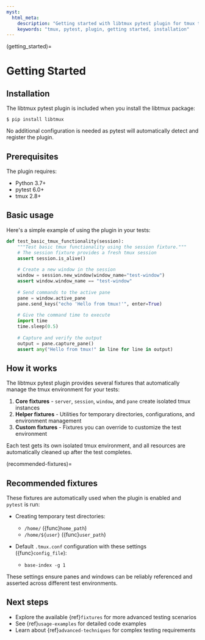 ```yaml
---
myst:
  html_meta:
    description: "Getting started with libtmux pytest plugin for tmux testing"
    keywords: "tmux, pytest, plugin, getting started, installation"
---
```


(getting_started)=

# Getting Started

## Installation

The libtmux pytest plugin is included when you install the libtmux package:

```{code-block} console
$ pip install libtmux
```

No additional configuration is needed as pytest will automatically detect and register the plugin.

## Prerequisites

The plugin requires:

- Python 3.7+
- pytest 6.0+
- tmux 2.8+

## Basic usage

Here's a simple example of using the plugin in your tests:

```python
def test_basic_tmux_functionality(session):
    """Test basic tmux functionality using the session fixture."""
    # The session fixture provides a fresh tmux session
    assert session.is_alive()
    
    # Create a new window in the session
    window = session.new_window(window_name="test-window")
    assert window.window_name == "test-window"
    
    # Send commands to the active pane
    pane = window.active_pane
    pane.send_keys("echo 'Hello from tmux!'", enter=True)
    
    # Give the command time to execute
    import time
    time.sleep(0.5)
    
    # Capture and verify the output
    output = pane.capture_pane()
    assert any("Hello from tmux!" in line for line in output)
```

## How it works

The libtmux pytest plugin provides several fixtures that automatically manage the tmux environment for your tests:

1. **Core fixtures** - `server`, `session`, `window`, and `pane` create isolated tmux instances
2. **Helper fixtures** - Utilities for temporary directories, configurations, and environment management
3. **Custom fixtures** - Fixtures you can override to customize the test environment

Each test gets its own isolated tmux environment, and all resources are automatically cleaned up after the test completes.

(recommended-fixtures)=

## Recommended fixtures

These fixtures are automatically used when the plugin is enabled and `pytest` is run:

- Creating temporary test directories:
  - `/home/` ({func}`home_path`)
  - `/home/${user}` ({func}`user_path`)
  
- Default `.tmux.conf` configuration with these settings ({func}`config_file`):
  - `base-index -g 1`

These settings ensure panes and windows can be reliably referenced and asserted across different test environments.

## Next steps

- Explore the available {ref}`fixtures` for more advanced testing scenarios
- See {ref}`usage-examples` for detailed code examples
- Learn about {ref}`advanced-techniques` for complex testing requirements
